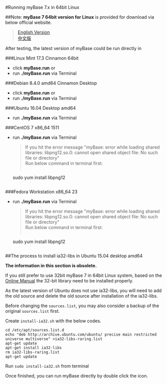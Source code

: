 #Running myBase 7.x in 64bit Linux

##Note:
**myBase 7 64bit version for Linux** is provided for download via below official website.  

> [English Version](http://www.wjjsoft.com/download.html)  
> [中文版](http://www.wjjsoft.com/mybase_cn.html#download)  

After testing, the latest version of myBase could be run directly in  

###Linux Mint 17.3 Cinnamon 64bit
* click **myBase.run** or
* run **./myBase.run** via Terminal

###Debian 8.4.0 amd64 Cinnamon Desktop
* click **myBase.run** or
* run **./myBase.run** via Terminal

###Ubuntu 16.04 Desktop amd64
* run **./myBase.run** via Terminal

###CentOS 7 x86_64 1511
* run **./myBase.run** via Terminal  
	> If you hit the error message "myBase: error while loading shared libraries: libpng12.so.0: cannot open shared object file: No such file or directory"  
	> Run below command in terminal first:  
	>```
	sudo yum install libpng12  
	```  
	
###Fedora Workstation x86_64 23
* run **./myBase.run** via Terminal  
	> If you hit the error message "myBase: error while loading shared libraries: libpng12.so.0: cannot open shared object file: No such file or directory"  
	> Run below command in terminal first:  
	>```
	sudo yum install libpng12  
	```

##The process to install ia32-libs in Ubuntu 15.04 desktop amd64

**The information in this section is obsolete.** 

If you still prefer to use 32bit myBase 7 in 64bit Linux system, based on the [Online Manual](http://www.wjjsoft.com/mybase_v7_docs.html#H3_3665) the 32-bit library need to be installed properly.

As the latest version of Ubuntu does not use ia32-libs, you will need to add the old source and delete the old source after installation of the ia32-libs.   

Before changing the `sources.list`, you may also consider a backup of the original `sources.list` first.

Create `install-ia32.sh` with the below codes.

	cd /etc/apt/sources.list.d
	echo "deb http://archive.ubuntu.com/ubuntu/ precise main restricted universe multiverse" >ia32-libs-raring.list
	apt-get update
	apt-get install ia32-libs
	rm ia32-libs-raring.list
	apt-get update

Run `sudo install-ia32.sh` from terminal

Once finished, you can run myBase directly by double click the icon.